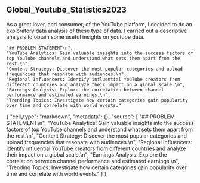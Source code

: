 ## Global_Youtube_Statistics2023
As a great lover, and consumer, of the YouTube platform, I decided to do an exploratory data analysis of these type of data. I carried out a descriptive analysis to obtain some useful insights on youtube data. 

    "## PROBLEM STATEMENT\n",
    "YouTube Analytics: Gain valuable insights into the success factors of top YouTube channels and understand what sets them apart from the rest.\n",
    "Content Strategy: Discover the most popular categories and upload frequencies that resonate with audiences.\n",
    "Regional Influencers: Identify influential YouTube creators from different countries and analyze their impact on a global scale.\n",
    "Earnings Analysis: Explore the correlation between channel performance and estimated earnings.\n",
    "Trending Topics: Investigate how certain categories gain popularity over time and correlate with world events."
 
{
   "cell_type": "markdown",
   "metadata": {},
   "source": [
    "## PROBLEM STATEMENT\n",
    "YouTube Analytics: Gain valuable insights into the success factors of top YouTube channels and understand what sets them apart from the rest.\n",
    "Content Strategy: Discover the most popular categories and upload frequencies that resonate with audiences.\n",
    "Regional Influencers: Identify influential YouTube creators from different countries and analyze their impact on a global scale.\n",
    "Earnings Analysis: Explore the correlation between channel performance and estimated earnings.\n",
    "Trending Topics: Investigate how certain categories gain popularity over time and correlate with world events."
   ]
  },
